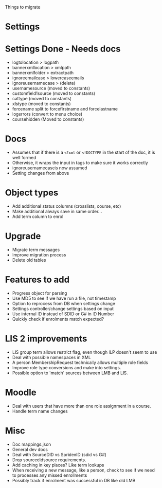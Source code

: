 Things to migrate
# Settings


# Settings Done - Needs docs
- logtolocation > logpath
- bannerxmllocation > xmlpath
- bannerxmlfolder > extractpath
- ignoreemailcase > lowercaseemails
- ignoreusernamecase > (delete)
- usernamesource (moved to constants)
- customfield1source (moved to constants)
- cattype (moved to constants)
- xlstype (moved to constants)
- forcename split to forcefirstname and forcelastname
- logerrors (convert to menu choice)
- coursehidden (Moved to constants)




# Docs
* Assumes that if there is a `<?xml` or `<!DOCTYPE` in the start of the doc, it is well formed
* Otherwise, it wraps the input in <lmb> tags to make sure it works correctly
* ignoreusernamecaseis now assumed
* Setting changes from above

# Object types
* Add additional status columns (crosslists, course, etc)
* Make additional always save in same order...
* Add term column to enrol

# Upgrade
* Migrate term messages
* Improve migration process
* Delete old tables


# Features to add
* Progress object for parsing
* Use MD5 to see if we have run a file, not timestamp
* Option to reprocess from DB when settings change
* Settings controller/change settings based on input
* Use internal ID instead of SDID or G# in ID Number
* Quickly check if enrolments match expected?

# LIS 2 improvements
* LIS group term allows restrict flag, even though ILP doesn't seem to use
* Deal with possible namespaces in XML
* A person MembershipRequest technically allows multiple role fields
* Improve role type conversions and make into settings.
* Possible option to 'match' sources between LMB and LIS.

# Moodle
* Deal with users that have more than one role assignment in a course.
* Handle term name changes

# Misc
* Doc mappings.json
* General dev docs
* Deal with SourceDID vs SpridenID (sdid vs G#)
* Drop sourcedidsource requirements.
* Add caching in key places? Like term lookups
* When receiving a new message, like a person, check to see if we need to processes any missed enrollments
* Possibly track if enrolment was successful in DB like old LMB

